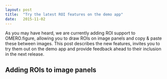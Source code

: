 ```yaml
---
layout: post
title:  "Try the latest ROI features on the demo app"
date:   2015-11-02
---
```


As you may have heard, we are currently adding ROI support to OMERO.figure, allowing
you to draw ROIs on image panels and copy & paste these between images.
This post describes the new features, invites you to try them out on the demo app
and provide feedback ahead to their inclusion in the next release. 

<h2>Adding ROIs to image panels</h2>



